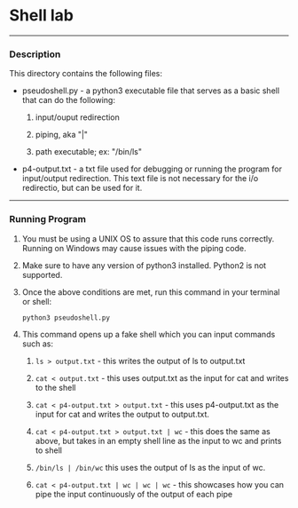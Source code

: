 # Shell lab

***

### Description

This directory contains the following files:



* pseudoshell.py - a python3 executable file that serves as a basic shell that
  can do the following:

  1. input/ouput redirection

  2. piping, aka "|"

  3. path executable; ex: "/bin/ls"

* p4-output.txt - a txt file used for debugging or running the program for
  input/output redirection. This text file is not necessary for the i/o
  redirectio, but can be used for it.

***

### Running Program

1) You must be using a UNIX OS to assure that this code runs
correctly. Running on Windows may cause issues with the piping code.

2) Make sure to have any version of python3 installed. Python2 is not
supported.

3) Once the above conditions are met, run this command in your terminal or
shell:



	`python3 pseudoshell.py`



4) This command opens up a fake shell which you can input commands such as:



   1. `ls > output.txt` - this writes the output of ls to output.txt

   2. `cat < output.txt` - this uses output.txt as the input for cat and
   writes to the shell

   3. `cat < p4-output.txt > output.txt` - this uses p4-output.txt as the
   input for cat and writes the output to output.txt.

   4. `cat < p4-output.txt > output.txt | wc` - this does the same as above,
   but takes in an empty shell line as the input to wc and prints to shell

   5. `/bin/ls | /bin/wc` this uses the output of ls as the input of wc.

   6. `cat < p4-output.txt | wc | wc | wc` - this showcases how you can pipe
   the input continuously of the output of each pipe
